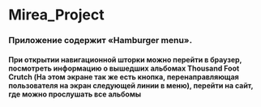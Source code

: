 # Mirea_Project
### Приложение содержит «Hamburger menu». 
#### При открытии навигационной шторки можно перейти в браузер, посмотреть информацию о вышедших альбомах Thousand Foot Crutch (На этом экране так же есть кнопка, перенаправляющая пользователя на экран следующей линии в меню), перейти на сайт, где можно прослушать все альбомы

